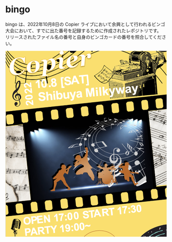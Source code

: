 # bingo

bingo は、2022年10月8日の Copier ライブにおいて余興として行われるビンゴ大会において、すでに出た番号を記録するために作成されたレポジトリです。
リリースされたファイル名の番号と自身のビンゴカードの番号を照合してください。

![バンド画像](images/band.png)